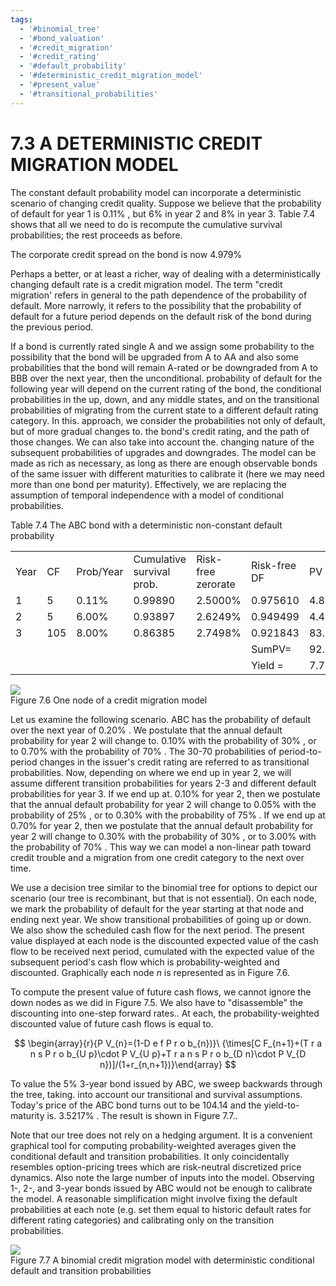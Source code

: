 ```yaml
---
tags:
  - '#binomial_tree'
  - '#bond_valuation'
  - '#credit_migration'
  - '#credit_rating'
  - '#default_probability'
  - '#deterministic_credit_migration_model'
  - '#present_value'
  - '#transitional_probabilities'
---
```

# 7.3 A DETERMINISTIC CREDIT MIGRATION MODEL  

The constant default probability model can incorporate a deterministic scenario of changing credit quality. Suppose we believe that the probability of default for year 1 is $0.11\%$ , but $6\%$ in year 2 and $8\%$ in year 3. Table 7.4 shows that all we need to do is recompute the cumulative survival probabilities; the rest proceeds as before.  

The corporate credit spread on the bond is now $4.979\%$  

Perhaps a better, or at least a richer, way of dealing with a deterministically changing default rate is a credit migration model. The term "credit migration' refers in general to the path dependence of the probability of default. More narrowly, it refers to the possibility that the probability of default for a future period depends on the default risk of the bond during the previous period.  

If a bond is currently rated single A and we assign some probability to the possibility that the bond will be upgraded from A to AA and also some probabilities that the bond will remain A-rated or be downgraded from A to BBB over the next year, then the unconditional. probability of default for the following year will depend on the current rating of the bond, the conditional probabilities in the up, down, and any middle states, and on the transitional probabilities of migrating from the current state to a different default rating category. In this. approach, we consider the probabilities not only of default, but of more gradual changes to. the bond's credit rating, and the path of those changes. We can also take into account the. changing nature of the subsequent probabilities of upgrades and downgrades. The model can be made as rich as necessary, as long as there are enough observable bonds of the same issuer with different maturities to calibrate it (here we may need more than one bond per maturity). Effectively, we are replacing the assumption of temporal independence with a model of conditional probabilities.  

Table 7.4 The ABC bond with a deterministic non-constant default probability   


<html><body><table><tr><td>Year</td><td>CF</td><td>Prob/Year</td><td>Cumulative survival prob.</td><td>Risk-free zerorate</td><td>Risk-free DF</td><td>PV</td></tr><tr><td>1</td><td>5</td><td>0.11%</td><td>0.99890</td><td>2.5000%</td><td>0.975610</td><td>4.8727</td></tr><tr><td>2</td><td>5</td><td>6.00%</td><td>0.93897</td><td>2.6249%</td><td>0.949499</td><td>4.4577</td></tr><tr><td>3</td><td>105</td><td>8.00%</td><td>0.86385</td><td>2.7498%</td><td>0.921843</td><td>83.6150</td></tr><tr><td></td><td></td><td></td><td></td><td></td><td>SumPV=</td><td>92.9454</td></tr><tr><td></td><td></td><td></td><td></td><td></td><td>Yield =</td><td>7.7238%</td></tr></table></body></html>  

![](images/3d5a60eb045d99475171181ccb4a56c0a493af7d56acf15350a0737096371b62.jpg)  
Figure 7.6 One node of a credit migration model  

Let us examine the following scenario. ABC has the probability of default over the next year of $0.20\%$ . We postulate that the annual default probability for year 2 will change to. $0.10\%$ with the probability of $30\%$ , or to $0.70\%$ with the probability of $70\%$ . The 30-70 probabilities of period-to-period changes in the issuer's credit rating are referred to as transitional probabilities. Now, depending on where we end up in year 2, we will assume different transition probabilities for years 2-3 and different default probabilities for year 3. If we end up at. $0.10\%$ for year 2, then we postulate that the annual default probability for year 2 will change to $0.05\%$ with the probability of $25\%$ , or to $0.30\%$ with the probability of $75\%$ . If we end up at $0.70\%$ for year 2, then we postulate that the annual default probability for year 2 will change to $0.30\%$ with the probability of $30\%$ , or to $3.00\%$ with the probability of $70\%$ . This way we can model a non-linear path toward credit trouble and a migration from one credit category to the next over time.  

We use a decision tree similar to the binomial tree for options to depict our scenario (our tree is recombinant, but that is not essential). On each node, we mark the probability of default for the year starting at that node and ending next year. We show transitional probabilities of going up or down. We also show the scheduled cash flow for the next period. The present value displayed at each node is the discounted expected value of the cash flow to be received next period, cumulated with the expected value of the subsequent period's cash flow which is probability-weighted and discounted. Graphically each node $n$ is represented as in Figure 7.6.  

To compute the present value of future cash flows, we cannot ignore the down nodes as we did in Figure 7.5. We also have to "disassemble" the discounting into one-step forward rates.. At each, the probability-weighted discounted value of future cash flows is equal to.  

$$
\begin{array}{r}{P V_{n}=(1-D e f P r o b_{n})}\ {\times[C F_{n+1}+(T r a n s P r o b_{U p}\cdot P V_{U p}+T r a n s P r o b_{D n}\cdot P V_{D n})]/(1+r_{n,n+1})}\end{array}
$$  

To value the $5\%$ 3-year bond issued by ABC, we sweep backwards through the tree, taking. into account our transitional and survival assumptions. Today's price of the ABC bond turns out to be 104.14 and the yield-to-maturity is. $3.5217\%$ . The result is shown in Figure 7.7..  

Note that our tree does not rely on a hedging argument. It is a convenient graphical tool for computing probability-weighted averages given the conditional default and transition probabilities. It only coincidentally resembles option-pricing trees which are risk-neutral discretized price dynamics. Also note the large number of inputs into the model. Observing 1-, 2-, and 3-year bonds issued by ABC would not be enough to calibrate the model. A reasonable simplification might involve fixing the default probabilities at each note (e.g. set them equal to historic default rates for different rating categories) and calibrating only on the transition probabilities.  

![](images/9365043c861865f4d67b679f8c90789091b2f966d93f2d818b4fb4a72c88d410.jpg)  
Figure 7.7 A binomial credit migration model with deterministic conditional default and transition probabilities  
